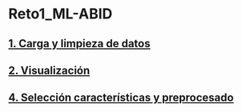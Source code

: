 # Reto1_ML-ABID
## [1. Carga y limpieza de datos](./1_Carga_limpieza_datos.ipynb)
## [2. Visualización](./2_Visualización.ipynb)
## [4. Selección características y preprocesado](./4_Seleccion_caracteristicas_y_preprocesado.ipynb)
